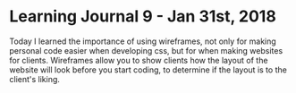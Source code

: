 # Learning Journal 9 - Jan 31st, 2018

Today I learned the importance of using wireframes, not only for making personal code easier when developing css, but for when making websites for clients. Wireframes allow you to show clients how the layout of the website will look before you start coding, to determine if the layout is to the client's liking. 